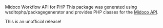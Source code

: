 Midoco Workflow API for PHP
This package was generated using wsdltophp/packagegenerator and provides PHP classes for the [Midoco API](https://midoffice.midoco.net/ws/wsdl/WorkflowService.wsdl).

This is an unofficial release!
